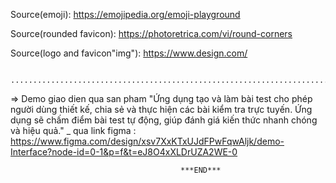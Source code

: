 Source(emoji): https://emojipedia.org/emoji-playground

Source(rounded favicon): https://photoretrica.com/vi/round-corners

Source(logo and favicon"img"): https://www.design.com/

      ............................................................................................

=> Demo giao dien qua san pham "Ứng dụng tạo và làm bài test cho phép người dùng thiết kế, chia sẻ và thực hiện các bài kiểm tra trực tuyến. Ứng dụng sẽ chấm điểm bài test tự động, giúp đánh giá kiến thức nhanh chóng và hiệu quả." _ qua link figma : https://www.figma.com/design/xsv7XxKTxUJdFPwFqwAljk/demo-Interface?node-id=0-1&p=f&t=eJ8O4xXLDrUZA2WE-0

                                          ***END***